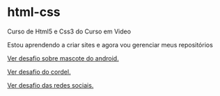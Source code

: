 # html-css
 Curso de Html5 e Css3 do Curso em Video

Estou aprendendo a criar sites e agora vou gerenciar meus repositórios

<p><a href="https://victorhugo71.github.io/html-css/desafios/desafio10_1/android.html" target="_blank">Ver desafio sobre mascote do android.</a></p>

<p><a href="https://victorhugo71.github.io/projeto-cordel/" target="_blank">Ver desafio do cordel.</a></p>

<p><a href="https://victorhugo71.github.io/projeto-social/" target="_blank">Ver desafio das redes sociais.</a></p>

<p><a href="https://victorhugo71.github.io/html-css/exercicio/ex026/mq005/index.html">